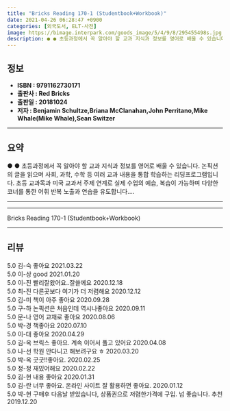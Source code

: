 ```yaml
---
title: "Bricks Reading 170-1 (Studentbook+Workbook)"
date: 2021-04-26 06:28:47 +0900
categories: [외국도서, ELT-사전]
image: https://bimage.interpark.com/goods_image/5/4/9/8/295455498s.jpg
description: ● ● 초등과정에서 꼭 알아야 할 교과 지식과 정보를 영어로 배울 수 있습니다. 논픽션의 글을 읽으며 사회, 과학, 수학 등 여러 교과 내용을 통합 학습하는 리딩프로그램입니다. 초등 교과목과 미국 교과서 주제 연계로 실제 수업의 예습, 복습이 가능하며 다양한 코너를 통한 어휘 반복
---
```


## **정보**

- **ISBN : 9791162730171**
- **출판사 : Red Bricks**
- **출판일 : 20181024**
- **저자 : Benjamin Schultze,Briana McClanahan,John Perritano,Mike Whale(Mike Whale),Sean Switzer**

------



## **요약**

●  ●  초등과정에서 꼭 알아야 할 교과 지식과 정보를 영어로 배울 수 있습니다. 논픽션의 글을 읽으며 사회, 과학, 수학 등 여러 교과 내용을 통합 학습하는 리딩프로그램입니다. 초등 교과목과 미국 교과서 주제 연계로 실제 수업의 예습, 복습이 가능하며 다양한 코너를 통한 어휘 반복 노출과 연습을 유도합니다.... 

------



------


Bricks Reading 170-1 (Studentbook+Workbook) 

------


## **리뷰** 

5.0 김-숙 좋아요 2021.03.22 <br/>5.0 이-상 good 2021.01.20 <br/>5.0 이-진 빨리잘왔어요..잘쓸께요 2020.12.18 <br/>5.0 최-진 다른곳보다 여기가 더 저렴해요 2020.12.12 <br/>5.0 김-미 책이 아주 좋아요 2020.09.28 <br/>5.0 구-하 논픽션은 처음인데 역시나좋아요 2020.09.11 <br/>5.0 문-나 영어 교재로 좋아요 2020.08.06 <br/>5.0 박-경 책좋아요 2020.07.10 <br/>5.0 이-대 좋아요 2020.04.29 <br/>5.0 김-옥 브릭스 좋아요. 계속 이어서 풀고 있어요 2020.04.08 <br/>5.0 나-선 학원 안다니고 해보려구요 ㅎ 2020.03.20 <br/>5.0 박-옥 굿굿!!좋아요. 2020.02.25 <br/>5.0 정-정 재밌어해요 2020.02.22 <br/>5.0 김-현 내용 좋아요  2020.01.31 <br/>5.0 김-란 너무 좋아요. 온라인 사이트 잘 활용하면 좋아요. 2020.01.12 <br/>5.0 박-현 구매후 다음날 받았습니다, 상품권으로 저렴한가격에 구입. 넘 좋습니다. 추천 2019.12.20 <br/>